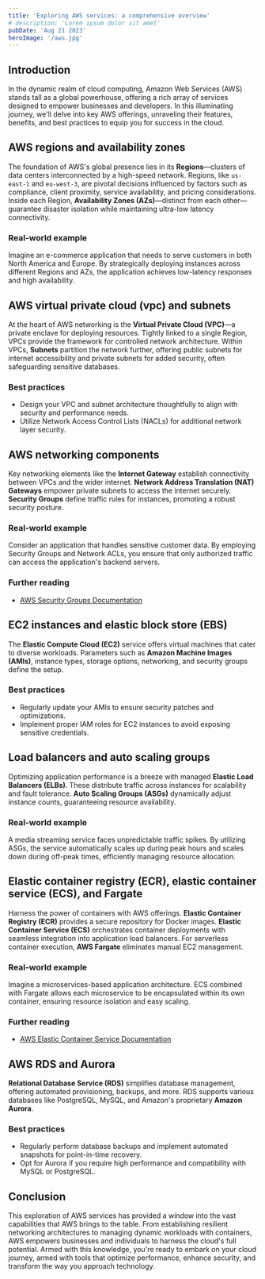 ```yaml
---
title: 'Exploring AWS services: a comprehensive overview'
# description: 'Lorem ipsum dolor sit amet'
pubDate: 'Aug 21 2023'
heroImage: '/aws.jpg'
---
```


## Introduction

In the dynamic realm of cloud computing, Amazon Web Services (AWS) stands tall as a global powerhouse, offering a rich array of services designed to empower businesses and developers. In this illuminating journey, we'll delve into key AWS offerings, unraveling their features, benefits, and best practices to equip you for success in the cloud.

## AWS regions and availability zones

The foundation of AWS's global presence lies in its **Regions**—clusters of data centers interconnected by a high-speed network. Regions, like `us-east-1` and `eu-west-3`, are pivotal decisions influenced by factors such as compliance, client proximity, service availability, and pricing considerations. Inside each Region, **Availability Zones (AZs)**—distinct from each other—guarantee disaster isolation while maintaining ultra-low latency connectivity.

<!-- ![AWS Regions and Availability Zones](region-az-diagram.png) -->

### Real-world example

Imagine an e-commerce application that needs to serve customers in both North America and Europe. By strategically deploying instances across different Regions and AZs, the application achieves low-latency responses and high availability.

## AWS virtual private cloud (vpc) and subnets

At the heart of AWS networking is the **Virtual Private Cloud (VPC)**—a private enclave for deploying resources. Tightly linked to a single Region, VPCs provide the framework for controlled network architecture. Within VPCs, **Subnets** partition the network further, offering public subnets for internet accessibility and private subnets for added security, often safeguarding sensitive databases.

### Best practices

- Design your VPC and subnet architecture thoughtfully to align with security and performance needs.
- Utilize Network Access Control Lists (NACLs) for additional network layer security.

<!-- ![VPC and Subnets](vpc-subnet-diagram.png) -->

## AWS networking components

Key networking elements like the **Internet Gateway** establish connectivity between VPCs and the wider internet. **Network Address Translation (NAT) Gateways** empower private subnets to access the internet securely. **Security Groups** define traffic rules for instances, promoting a robust security posture.

### Real-world example

Consider an application that handles sensitive customer data. By employing Security Groups and Network ACLs, you ensure that only authorized traffic can access the application's backend servers.

### Further reading

- [AWS Security Groups Documentation](https://docs.aws.amazon.com/vpc/latest/userguide/VPC_SecurityGroups.html)

## EC2 instances and elastic block store (EBS)

The **Elastic Compute Cloud (EC2)** service offers virtual machines that cater to diverse workloads. Parameters such as **Amazon Machine Images (AMIs)**, instance types, storage options, networking, and security groups define the setup.

### Best practices

- Regularly update your AMIs to ensure security patches and optimizations.
- Implement proper IAM roles for EC2 instances to avoid exposing sensitive credentials.

<!-- ![EC2 Instances and EBS](ec2-ebs-diagram.png) -->

## Load balancers and auto scaling groups

Optimizing application performance is a breeze with managed **Elastic Load Balancers (ELBs)**. These distribute traffic across instances for scalability and fault tolerance. **Auto Scaling Groups (ASGs)** dynamically adjust instance counts, guaranteeing resource availability.

### Real-world example

A media streaming service faces unpredictable traffic spikes. By utilizing ASGs, the service automatically scales up during peak hours and scales down during off-peak times, efficiently managing resource allocation.

## Elastic container registry (ECR), elastic container service (ECS), and Fargate

Harness the power of containers with AWS offerings. **Elastic Container Registry (ECR)** provides a secure repository for Docker images. **Elastic Container Service (ECS)** orchestrates container deployments with seamless integration into application load balancers. For serverless container execution, **AWS Fargate** eliminates manual EC2 management.

### Real-world example

Imagine a microservices-based application architecture. ECS combined with Fargate allows each microservice to be encapsulated within its own container, ensuring resource isolation and easy scaling.

### Further reading

- [AWS Elastic Container Service Documentation](https://docs.aws.amazon.com/AmazonECS/latest/developerguide/Welcome.html)

## AWS RDS and Aurora

**Relational Database Service (RDS)** simplifies database management, offering automated provisioning, backups, and more. RDS supports various databases like PostgreSQL, MySQL, and Amazon's proprietary **Amazon Aurora**.

### Best practices

- Regularly perform database backups and implement automated snapshots for point-in-time recovery.
- Opt for Aurora if you require high performance and compatibility with MySQL or PostgreSQL.

<!-- ![AWS RDS and Aurora](rds-aurora-diagram.png) -->

## Conclusion

This exploration of AWS services has provided a window into the vast capabilities that AWS brings to the table. From establishing resilient networking architectures to managing dynamic workloads with containers, AWS empowers businesses and individuals to harness the cloud's full potential. Armed with this knowledge, you're ready to embark on your cloud journey, armed with tools that optimize performance, enhance security, and transform the way you approach technology.
